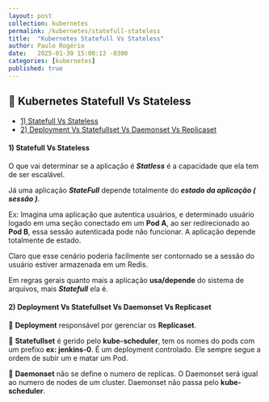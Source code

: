 ```yaml
---
layout: post
collection: kubernetes
permalink: /kubernetes/statefull-stateless
title:  "Kubernetes Statefull Vs Stateless"
author: Paulo Rogério
date:   2025-01-30 15:00:13 -0300
categories: [kubernetes]
published: true
---
```


## 🚀 Kubernetes Statefull Vs Stateless

- [1) Statefull Vs Stateless](#1-statefull-vs-stateless)
- [2) Deployment Vs Statefullset Vs Daemonset Vs Replicaset](#2-deployment-vs-statefullset-vs-daemonset-vs-replicaset)

#### 1) Statefull Vs Stateless

O que vai determinar se a aplicação é ***Statless*** é a capacidade que ela tem de ser escalável.

Já uma aplicação ***StateFull*** depende totalmente do ***estado da aplicação ( sessão )***. 

Ex: Imagina uma aplicação que autentica usuários, e determinado usuário logado em uma seção conectado em um **Pod A**, ao ser redirecionado ao **Pod B**, essa sessão autenticada pode não funcionar. A aplicação depende totalmente de estado.

Claro que esse cenário poderia facilmente ser contornado se a sessão do usuário estiver armazenada em um Redis.

Em regras gerais quanto mais a aplicação **usa/depende** do sistema de arquivos, mais ***Statefull*** ela é.

#### 2) Deployment Vs Statefullset Vs Daemonset Vs Replicaset

🔸 **Deployment** responsável por gerenciar os **Replicaset**.

🔸 **Statefullset** é gerido pelo **kube-scheduler**, tem os nomes do pods com um prefixo **ex: jenkins-0**. É um deployment controlado. Ele sempre segue a ordem de subir um e matar um Pod.  

🔸 **Daemonset** não se define o numero de replicas. O Daemonset será igual ao numero de nodes de um cluster. Daemonset não passa pelo **kube-scheduler**.
